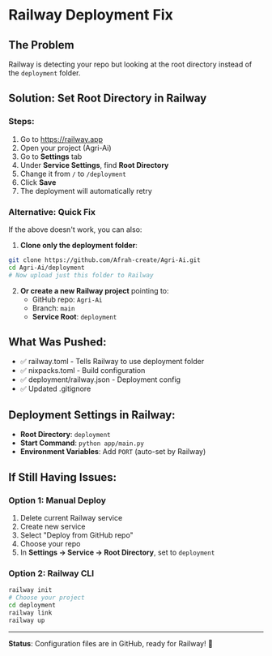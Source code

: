 # Railway Deployment Fix

## The Problem
Railway is detecting your repo but looking at the root directory instead of the `deployment` folder.

## Solution: Set Root Directory in Railway

### Steps:
1. Go to https://railway.app
2. Open your project (Agri-Ai)
3. Go to **Settings** tab
4. Under **Service Settings**, find **Root Directory**
5. Change it from `/` to `/deployment`
6. Click **Save**
7. The deployment will automatically retry

### Alternative: Quick Fix
If the above doesn't work, you can also:

1. **Clone only the deployment folder**:
```bash
git clone https://github.com/Afrah-create/Agri-Ai.git
cd Agri-Ai/deployment
# Now upload just this folder to Railway
```

2. **Or create a new Railway project** pointing to:
   - GitHub repo: `Agri-Ai`
   - Branch: `main`
   - **Service Root**: `deployment`

## What Was Pushed:
- ✅ railway.toml - Tells Railway to use deployment folder
- ✅ nixpacks.toml - Build configuration
- ✅ deployment/railway.json - Deployment config
- ✅ Updated .gitignore

## Deployment Settings in Railway:
- **Root Directory**: `deployment`
- **Start Command**: `python app/main.py`
- **Environment Variables**: Add `PORT` (auto-set by Railway)

## If Still Having Issues:

### Option 1: Manual Deploy
1. Delete current Railway service
2. Create new service
3. Select "Deploy from GitHub repo"
4. Choose your repo
5. In **Settings → Service → Root Directory**, set to `deployment`

### Option 2: Railway CLI
```bash
railway init
# Choose your project
cd deployment
railway link
railway up
```

---
**Status**: Configuration files are in GitHub, ready for Railway! 🚀

